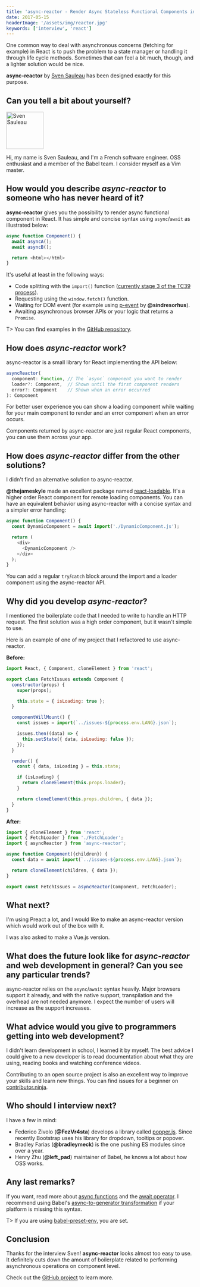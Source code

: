 ```yaml
---
title: 'async-reactor - Render Async Stateless Functional Components in React - Interview with Sven Sauleau'
date: 2017-05-15
headerImage: '/assets/img/reactor.jpg'
keywords: ['interview', 'react']
---
```


One common way to deal with asynchronous concerns (fetching for example) in React is to push the problem to a state manager or handling it through life cycle methods. Sometimes that can feel a bit much, though, and a lighter solution would be nice.

**async-reactor** by [Sven Sauleau](https://twitter.com/svensauleau) has been designed exactly for this purpose.

## Can you tell a bit about yourself?

<p>
<span class="author">
  <img src="https://www.gravatar.com/avatar/414f1942b9cb139e430fa864c276646b?s=200" alt="Sven Sauleau" class="author" width="100" height="100" />
</span>

Hi, my name is Sven Sauleau, and I'm a French software engineer. OSS enthusiast and a member of the Babel team. I consider myself as a Vim master.
</p>

## How would you describe *async-reactor* to someone who has never heard of it?

**async-reactor** gives you the possibility to render async functional component in React. It has simple and concise syntax using `async`/`await` as illustrated below:

```js
async function Component() {
  await asyncA();
  await asyncB();

  return <html></html>
}
```

It's useful at least in the following ways:

- Code splitting with the `import()` function ([currently stage 3 of the TC39 process](https://github.com/tc39/proposal-dynamic-import)).
- Requesting using the `window.fetch()` function.
- Waiting for DOM event (for example using [p-event](https://www.npmjs.com/package/p-event) by **@sindresorhus**).
- Awaiting asynchronous browser APIs or your logic that returns a `Promise`.

T> You can find examples in the [GitHub repository](https://github.com/xtuc/async-reactor).

## How does *async-reactor* work?

async-reactor is a small library for React implementing the API below:

```js
asyncReactor(
  component: Function, // The `async` component you want to render
  loader?: Component,  // Shown until the first component renders
  error?: Component    // Shown when an error occurred
): Component
```

For better user experience you can show a loading component while waiting for your main component to render and an error component when an error occurs.

Components returned by async-reactor are just regular React components, you can use them across your app.

## How does *async-reactor* differ from the other solutions?

I didn't find an alternative solution to async-reactor.

**@thejameskyle** made an excellent package named [react-loadable](https://www.npmjs.com/package/react-loadable). It's a higher order React component for remote loading components. You can have an equivalent behavior using async-reactor with a concise syntax and a simpler error handling:

```js
async function Component() {
  const DynamicComponent = await import('./DynamicComponent.js');

  return (
    <div>
      <DynamicComponent />
    </div>
  );
}
```

You can add a regular `try`/`catch` block around the import and a loader component using the async-reactor API.

## Why did you develop *async-reactor*?

I mentioned the boilerplate code that I needed to write to handle an HTTP request. The first solution was a high order component, but it wasn't simple to use.

Here is an example of one of my project that I refactored to use async-reactor.

**Before:**

```js
import React, { Component, cloneElement } from 'react';

export class FetchIssues extends Component {
  constructor(props) {
    super(props);

    this.state = { isLoading: true };
  }

  componentWillMount() {
    const issues = import(`../issues-${process.env.LANG}.json`);

    issues.then((data) => {
      this.setState({ data, isLoading: false });
    });
  }

  render() {
    const { data, isLoading } = this.state;

    if (isLoading) {
      return cloneElement(this.props.loader);
    }

    return cloneElement(this.props.children, { data });
  }
}
```

**After:**

```js
import { cloneElement } from 'react';
import { FetchLoader } from './FetchLoader';
import { asyncReactor } from 'async-reactor';

async function Component({children}) {
  const data = await import(`../issues-${process.env.LANG}.json`);

  return cloneElement(children, { data });
}

export const FetchIssues = asyncReactor(Component, FetchLoader);
```

## What next?

I'm using Preact a lot, and I would like to make an async-reactor version which would work out of the box with it.

I was also asked to make a Vue.js version.

## What does the future look like for *async-reactor* and web development in general? Can you see any particular trends?

async-reactor relies on the `async`/`await` syntax heavily. Major browsers support it already, and with the native support, transpilation and the overhead are not needed anymore. I expect the number of users will increase as the support increases.

## What advice would you give to programmers getting into web development?

I didn't learn development in school, I learned it by myself. The best advice I could give to a new developer is to read documentation about what they are using, reading books and watching conference videos.

Contributing to an open source project is also an excellent way to improve your skills and learn new things. You can find issues for a beginner on [contributor.ninja](https://contributor.ninja).

## Who should I interview next?

I have a few in mind:

- Federico Zivolo (**@FezVr4sta**) develops a library called [popper.js](https://www.npmjs.com/package/popper.js). Since recently Bootstrap uses his library for dropdown, tooltips or popover.
- Bradley Farias (**@bradleymeck**) is the one pushing ES modules since over a year.
- Henry Zhu (**@left_pad**) maintainer of Babel, he knows a lot about how OSS works.

## Any last remarks?

If you want, read more about [async functions](https://babeljs.io/docs/plugins/transform-async-to-generator/) and the [await operator](https://babeljs.io/docs/plugins/transform-async-to-generator/). I recommend using Babel's [async-to-generator transformation](https://babeljs.io/docs/plugins/transform-async-to-generator/) if your platform is missing this syntax.

T> If you are using [babel-preset-env](https://www.npmjs.com/package/babel-preset-env), you are set.

## Conclusion

Thanks for the interview Sven! **async-reactor** looks almost too easy to use. It definitely cuts down the amount of boilerplate related to performing asynchronous operations on component level.

Check out the [GitHub project](https://github.com/xtuc/async-reactor) to learn more.
